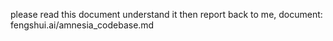 please read this document understand it then report back to me, document: fengshui.ai/amnesia_codebase.md